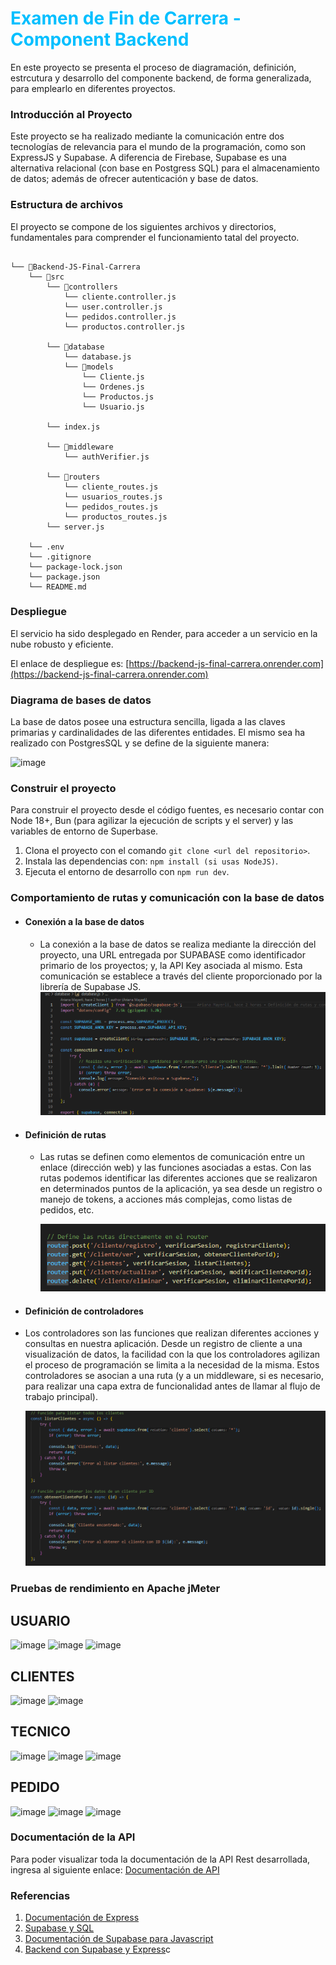 
<h1 style="display:flex;justify-content: center;align-content: center; color: deepskyblue;"> Examen de Fin de Carrera - Component Backend </h1>
En este proyecto se presenta el proceso de diagramación, definición, estrcutura y desarrollo del componente backend, de forma generalizada, para emplearlo en diferentes proyectos.

### Introducción al Proyecto

Este proyecto se ha realizado mediante la comunicación entre dos tecnologías de relevancia para el mundo de la programación, como son ExpressJS y Supabase.
A diferencia de Firebase, Supabase es una alternativa relacional (con base en Postgress SQL) para el almacenamiento de datos; además de ofrecer autenticación y base de datos.

### Estructura de archivos

El proyecto se compone de los siguientes archivos y directorios, fundamentales para comprender el funcionamiento tatal del proyecto.

```

└── 📁Backend-JS-Final-Carrera
    └── 📁src
        └── 📁controllers
            └── cliente.controller.js
            └── user.controller.js
            └── pedidos.controller.js
            └── productos.controller.js

        └── 📁database
            └── database.js
            └── 📁models
                └── Cliente.js
                └── Ordenes.js
                └── Productos.js
                └── Usuario.js

        └── index.js

        └── 📁middleware
            └── authVerifier.js

        └── 📁routers
            └── cliente_routes.js
            └── usuarios_routes.js
            └── pedidos_routes.js
            └── productos_routes.js
        └── server.js
        
    └── .env
    └── .gitignore
    └── package-lock.json
    └── package.json
    └── README.md
```
### Despliegue
El servicio ha sido desplegado en Render, para acceder a un servicio en la nube robusto y eficiente. 

El enlace de despliegue es: [https://backend-js-final-carrera.onrender.com](https://backend-js-final-carrera.onrender.com)

### Diagrama de bases de datos

La base de datos posee una estructura sencilla, ligada a las claves primarias y cardinalidades de las diferentes entidades. El mismo sea ha realizado con PostgresSQL y se define de la siguiente manera:

![image](https://github.com/user-attachments/assets/297998f4-2d73-4d7f-a3b5-b470b13af9d6)

### Construir el proyecto

Para construir el proyecto desde el código fuentes, es necesario contar con Node 18+, Bun (para agilizar la ejecución de scripts y el server) y las variables de entorno de Superbase.

1. Clona el proyecto con el comando  ``git clone <url del repositorio>``.
2. Instala las dependencias con: ``npm install (si usas NodeJS)``.
3. Ejecuta el entorno de desarrollo con ``npm run dev``.

### Comportamiento de rutas y comunicación con la base de datos

- #### Conexión a la base de datos
  - La conexión a la base de datos se realiza mediante la dirección del proyecto, una URL entregada por SUPABASE como identificador primario de los proyectos; y, la API Key asociada al mismo. Esta comunicación se establece a través del cliente proporcionado por la librería de Supabase JS.
   ![img](./images/conexion.png)
  
- #### Definición de rutas
  - Las rutas se definen como elementos de comunicación entre un enlace (dirección web) y las funciones asociadas a estas. Con las rutas podemos identificar las diferentes acciones que se realizaron en determinados puntos de la aplicación, ya sea desde un registro o manejo de tokens, a acciones más complejas, como listas de pedidos, etc.

    ![img](./images/rutas.png)
- #### Definición de controladores
- Los controladores son las funciones que realizan diferentes acciones y consultas en nuestra aplicación. Desde un registro de cliente a una visualización de datos, la facilidad con la que los controladores agilizan el proceso de programación se limita a la necesidad de la misma. Estos controladores se asocian a una ruta (y a un middleware, si es necesario, para realizar una capa extra de funcionalidad antes de llamar al flujo de trabajo principal).

  ![img](./images/controladores.png)
### Pruebas de rendimiento en Apache jMeter
## USUARIO
![image](https://github.com/user-attachments/assets/edfb74f0-3f1c-4264-846e-e66f0e367c4d)
![image](https://github.com/user-attachments/assets/19b6f6f7-cfe4-49b4-b6ba-ee3893708cf6)
![image](https://github.com/user-attachments/assets/74cc2db6-a48c-44f2-ac5f-9c5e0f02a341)

## CLIENTES
![image](https://github.com/user-attachments/assets/96f3a14c-5627-404d-8810-e2c0633c5e28)
![image](https://github.com/user-attachments/assets/316e28a4-d9c4-4da5-a322-3cfd393aceea)

## TECNICO
![image](https://github.com/user-attachments/assets/e3cc51e1-f721-41e4-a3cb-39d1dd33249b)
![image](https://github.com/user-attachments/assets/642614ac-f150-4891-8ed3-3e2561d5369b)
![image](https://github.com/user-attachments/assets/bdcf0668-385d-4859-961a-2cd5e4f6b65c)

## PEDIDO
![image](https://github.com/user-attachments/assets/201de177-efd5-4e29-9815-dabb2bbdb469)
![image](https://github.com/user-attachments/assets/d2962060-ad55-44a5-84f2-19e830296413)
![image](https://github.com/user-attachments/assets/1a82c1ca-7ab9-44a3-bc39-c40c97096e2e)

### Documentación de la API 
Para poder visualizar toda la documentación de la API Rest desarrollada, ingresa al siguiente enlace: [Documentación de API](https://backend-js-final-carrera.onrender.com/api/docs)


### Referencias

1. [Documentación de Express](https://expressjs.com/en/guide/routing.html)
2. [Supabase y SQL](https://supabase.com/database)
3. [Documentación de Supabase para Javascript](https://supabase.com/docs/reference/javascript/introduction)
4. [Backend con Supabase y Express](https://medium.com/@heshramsis/building-a-crud-app-with-supabase-and-express-a-step-by-step-guide-for-junior-developers-81456b850910)c
